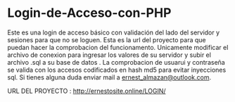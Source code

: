 # Login-de-Acceso-con-PHP
Este es una login de acceso básico con validación del lado del servidor y sesiones para que no se loguen.
Esta es la url del proyecto para que puedan hacer la comprobacion del funcionamento.
Unicamente  modificar  el archivo de conexion para ingresar los valores  de su servidor y subir el  archivo .sql a su base de datos .
La comprobacion de usuarui y contraseña se  valida con los accesos  codificados en hash  md5 para evitar inyecciones sql.
Si tienes alguna duda  enviar mail a  ernest_almazan@outlook.com.

URL DEL PROYECTO : http://ernestosite.online/LOGIN/

